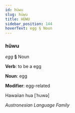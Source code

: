 ```yaml
---
id: hüwu
slug: hüwu
title: HÜWU
sidebar_position: 144
hoverText: egg § Noun
---
```


### hüwu

*egg* **§** Noun

**Verb**: to be a egg

**Noun**: egg

**Modifier**: egg-related

Hawaiian hua [ˈhuwə]

*Austronesian Language Family*
